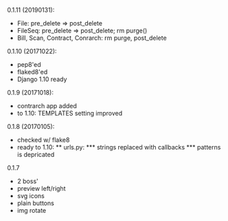 0.1.11 (20190131):
* File: pre_delete => post_delete
* FileSeq: pre_delete => post_delete; rm purge()
* Bill, Scan, Contract, Conrarch: rm purge, post_delete

0.1.10 (20171022):
* pep8'ed
* flaked8'ed
* Django 1.10 ready

0.1.9 (20171018):
* contrarch app added
* to 1.10: TEMPLATES setting improved

0.1.8 (20170105):
* checked w/ flake8
* ready to 1.10:
** urls.py:
*** strings replaced with callbacks
*** patterns is depricated

0.1.7
* 2 boss'
* preview left/right
* svg icons
* plain buttons
* img rotate
